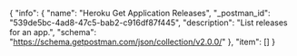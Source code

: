 {
  "info": {
    "name": "Heroku Get Application Releases",
    "_postman_id": "539de5bc-4ad8-47c5-bab2-c916df87f445",
    "description": "List releases for an app.",
    "schema": "https://schema.getpostman.com/json/collection/v2.0.0/"
  },
  "item": []
}